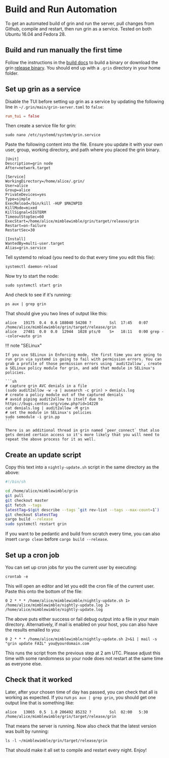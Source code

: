 # Build and Run Automation

To get an automated build of grin and run the server, pull changes from Github, compile and restart, then run grin as a service. Tested on both Ubuntu 16.04 and Fedora 28.

## Build and run manually the first time

Follow the instructions in the [build docs](../../../getting-started/build) to build a binary or download the grin [release binary](https://github.com/mimblewimble/grin/releases). You should end up with a `.grin` directory in your home folder.

## Set up grin as a service

Disable the TUI before setting up grin as a service by updating the following line in `~/.grin/main/grin-server.toml` to `false`:

```toml
run_tui = false
```

Then create a service file for grin:

```
sudo nano /etc/systemd/system/grin.service
```

Paste the following content into the file. Ensure you update it with
your own user, group, working directory, and path where you placed the
grin binary.

```
[Unit]
Description=grin node
After=network.target

[Service]
WorkingDirectory=/home/alice/.grin/
User=alice
Group=alice
PrivateDevices=yes
Type=simple
ExecReload=/bin/kill -HUP $MAINPID
KillMode=mixed
KillSignal=SIGTERM
TimeoutStopSec=60
ExecStart=/home/alice/mimblewimble/grin/target/release/grin
Restart=on-failure
RestartSec=30

[Install]
WantedBy=multi-user.target
Alias=grin.service
```

Tell systemd to reload (you need to do that every time you edit this file):

```
systemctl daemon-reload
```

Now try to start the node:

```
sudo systemctl start grin
```

And check to see if it's running:

```
ps aux | grep grin
```

That should give you two lines of output like this:

```
alice   19175  0.4  0.6 188040 54208 ?        Ssl  17:45   0:07 /home/alice/mimblewimble/grin/target/release/grin
alice   27481  0.0  0.0  12944  1028 pts/0    S+   18:11   0:00 grep --color=auto grin
```

!!! note "SELinux"

    If you use SELinux in Enforcing mode, the first time you are going to run grin via systemd is going to fail with permission errors. You can grab a profile of those permission errors using `audit2allow`, create a SELinux policy module for grin, and add that module in SELinux's policies.

    ```sh
    # capture grin AVC denials in a file
    (sudo audit2allow -w -a | ausearch -c grin) > denials.log
    # create a policy module out of the captured denials
    # avoid piping audit2allow to itself due to https://bugs.centos.org/view.php?id=14220
    cat denials.log | audit2allow -M grin
    # set the module in SELinux's policies
    sudo semodule -i grin.pp
    ```

    There is an additional thread in grin named `peer_connect` that also gets denied certain access so it's more likely that you will need to repeat the above process for it as well.

## Create an update script

Copy this text into a `nightly-update.sh` script in the same directory as the above:

```sh
#!/bin/sh

cd /home/alice/mimblewimble/grin
git pull
git checkout master
git fetch --tags
latestTag=$(git describe --tags `git rev-list --tags --max-count=1`)
git checkout $latestTag
cargo build --release
sudo systemctl restart grin
```

If you want to be pedantic and build from scratch every time, you can also insert `cargo clean` before `cargo build --release`.

## Set up a cron job

You can set up cron jobs for you the current user by executing:

```
crontab -e
```

This will open an editor and let you edit the cron file of the current user. Paste this onto the bottom of the file:

```
0 2 * * * /home/alice/mimblewimble/nightly-update.sh 1> /home/alice/mimblewimble/nightly-update.log 2> /home/alice/mimblewimble/nightly-update.log
```

The above puts either success or fail debug output into a file in your main directory. Alternatively, if mail is enabled on your host, you can also have the results emailed to you:

```
0 2 * * * /home/alice/mimblewimble/nightly-update.sh 2>&1 | mail -s "grin update FAIL" you@yourdomain.com
```

This runs the script from the previous step at 2 am UTC. Please adjust this time with some randomness so your node does not restart at the same time as everyone else.

## Check that it worked

Later, after your chosen time of day has passed, you can check that all is working as expected. If you run `ps aux | grep grin`, you should get one output line that is something like:

```
alice   13065  0.5  1.0 206492 85232 ?        Ssl  02:00   5:30 /home/alice/mimblewimble/grin/target/release/grin
```

That means the server is running. Now also check that the latest version was built by running:

```
ls -l ~/mimblewimble/grin/target/release/grin
```

That should make it all set to compile and restart every night. Enjoy!
